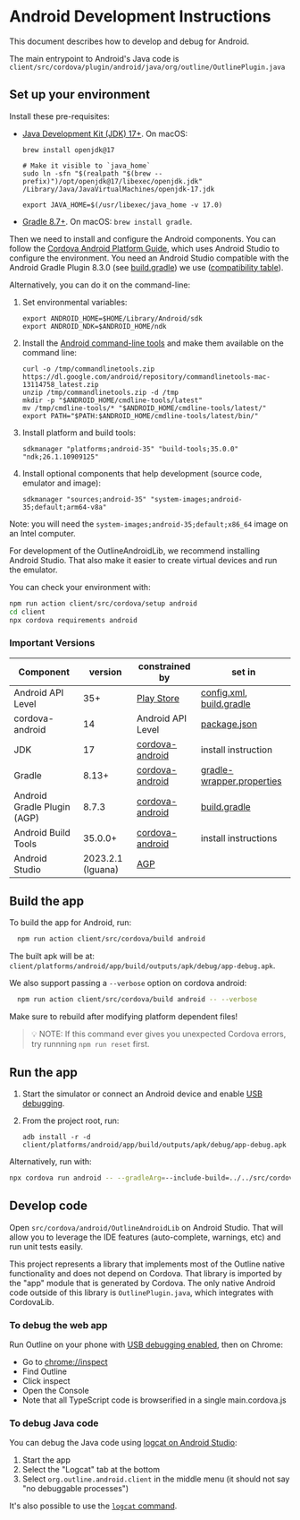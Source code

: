 # Android Development Instructions

This document describes how to develop and debug for Android.

The main entrypoint to Android's Java code is `client/src/cordova/plugin/android/java/org/outline/OutlinePlugin.java`

## Set up your environment

Install these pre-requisites:

- [Java Development Kit (JDK) 17+](https://jdk.java.net/archive/). On macOS:

  ```shell
  brew install openjdk@17

  # Make it visible to `java_home`
  sudo ln -sfn "$(realpath "$(brew --prefix)")/opt/openjdk@17/libexec/openjdk.jdk" /Library/Java/JavaVirtualMachines/openjdk-17.jdk

  export JAVA_HOME=$(/usr/libexec/java_home -v 17.0)
  ```

- [Gradle 8.7+](https://gradle.org/install/). On macOS: `brew install gradle`.

Then we need to install and configure the Android components. You can follow the [Cordova Android Platform Guide](https://cordova.apache.org/docs/en/latest/guide/platforms/android/index.html), which uses Android Studio to configure the environment. You need an Android Studio compatible with the Android Gradle Plugin 8.3.0 (see [build.gradle](client/src/cordova/android/OutlineAndroidLib/build.gradle)) we use ([compatibility table](https://developer.android.com/studio/releases#android_gradle_plugin_and_android_studio_compatibility)).

Alternatively, you can do it on the command-line:

1. Set environmental variables:

    ```shell
    export ANDROID_HOME=$HOME/Library/Android/sdk
    export ANDROID_NDK=$ANDROID_HOME/ndk
    ```

1. Install the [Android command-line tools](https://developer.android.com/studio#command-line-tools-only) and make them available on the command line:

    ```shell
    curl -o /tmp/commandlinetools.zip https://dl.google.com/android/repository/commandlinetools-mac-13114758_latest.zip
    unzip /tmp/commandlinetools.zip -d /tmp
    mkdir -p "$ANDROID_HOME/cmdline-tools/latest"
    mv /tmp/cmdline-tools/* "$ANDROID_HOME/cmdline-tools/latest/"
    export PATH="$PATH:$ANDROID_HOME/cmdline-tools/latest/bin/"
    ```
  
1. Install platform and build tools:

    ```shell
    sdkmanager "platforms;android-35" "build-tools;35.0.0" "ndk;26.1.10909125" 
    ```

1. Install optional components that help development (source code, emulator and image):

    ```shell
    sdkmanager "sources;android-35" "system-images;android-35;default;arm64-v8a"
    ```

  Note: you will need the `system-images;android-35;default;x86_64` image on an Intel computer.

For development of the OutlineAndroidLib, we recommend installing Android Studio. That also make it easier to create virtual devices and run the emulator.

You can check your environment with:

```sh
npm run action client/src/cordova/setup android
cd client
npx cordova requirements android
```

### Important Versions

| Component  | version  | constrained by | set in  |
|---|---|---|---|
| Android API Level | 35+ | [Play Store](https://developer.android.com/google/play/requirements/target-sdk) | [config.xml](../../../config.xml), [build.gradle](./OutlineAndroidLib/outline/build.gradle) |
| cordova-android | 14 | Android API Level | [package.json](../../../package.json) |
| JDK | 17 | [cordova-android](https://cordova.apache.org/docs/en/latest/guide/platforms/android/index.html#android-api-level-support) | install instruction |
| Gradle | 8.13+ | [cordova-android](https://cordova.apache.org/docs/en/latest/guide/platforms/android/index.html#android-api-level-support) | [gradle-wrapper.properties](./OutlineAndroidLib/gradle/wrapper/gradle-wrapper.properties) |
| Android Gradle Plugin (AGP) | 8.7.3 | [cordova-android](https://cordova.apache.org/docs/en/latest/guide/platforms/android/index.html#android-api-level-support) | [build.gradle](../android/OutlineAndroidLib/build.gradle) |
| Android Build Tools | 35.0.0+ | [cordova-android](https://cordova.apache.org/docs/en/latest/guide/platforms/android/index.html#android-api-level-support) | install instructions |
| Android Studio | 2023.2.1  (Iguana) | [AGP](https://developer.android.com/studio/releases#android_gradle_plugin_and_android_studio_compatibility) | |

## Build the app

To build the app for Android, run:

```sh
  npm run action client/src/cordova/build android
```

The built apk will be at: `client/platforms/android/app/build/outputs/apk/debug/app-debug.apk`.

We also support passing a `--verbose` option on cordova android:

```sh
  npm run action client/src/cordova/build android -- --verbose
```

Make sure to rebuild after modifying platform dependent files!

> 💡 NOTE: If this command ever gives you unexpected Cordova errors, try runnning `npm run reset` first.

## Run the app

1. Start the simulator or connect an Android device and enable [USB debugging](https://developer.android.com/studio/debug/dev-options.html#enable).
1. From the project root, run:

   ```shell
   adb install -r -d client/platforms/android/app/build/outputs/apk/debug/app-debug.apk
   ```

Alternatively, run with:

```sh
npx cordova run android -- --gradleArg=--include-build=../../src/cordova/android/OutlineAndroidLib
```

## Develop code

Open `src/cordova/android/OutlineAndroidLib` on Android Studio. That will allow you to leverage the IDE features (auto-complete, warnings, etc) and run unit tests easily.

This project represents a library that implements most of the Outline native functionality and does not depend on Cordova. That library is imported by the "app" module that is generated by Cordova. The only native Android code outside of this library is `OutlinePlugin.java`, which integrates with CordovaLib.

### To debug the web app

Run Outline on your phone with [USB debugging enabled](https://developer.android.com/studio/debug/dev-options.html#enable), then on Chrome:

- Go to [chrome://inspect](chrome://inspect)
- Find Outline
- Click inspect
- Open the Console
- Note that all TypeScript code is browserified in a single main.cordova.js

### To debug Java code

You can debug the Java code using [logcat on Android Studio](https://developer.android.com/studio/debug/logcat):

1. Start the app
1. Select the "Logcat" tab at the bottom
1. Select `org.outline.android.client` in the middle menu (it should not say "no debuggable processes")

It's also possible to use the [`logcat` command](https://developer.android.com/tools/logcat).
